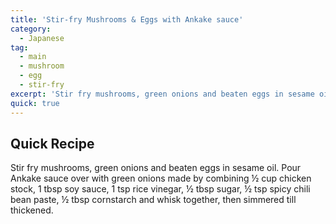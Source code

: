 ```yaml
---
title: 'Stir-fry Mushrooms & Eggs with Ankake sauce'
category:
  - Japanese
tag:
  - main
  - mushroom
  - egg
  - stir-fry
excerpt: 'Stir fry mushrooms, green onions and beaten eggs in sesame oil. Pour Ankake sauce over with green onions made by combining ½ cup chicken stock, 1 tbsp soy sauce, 1 tsp rice vinegar, ½ tbsp sugar, ½ tsp spicy chili bean paste, ½ tbsp cornstarch and whisk together, then simmered till thickened.'
quick: true
---
```


## Quick Recipe

Stir fry mushrooms, green onions and beaten eggs in sesame oil. Pour Ankake sauce over with green onions made by combining ½ cup chicken stock, 1 tbsp soy sauce, 1 tsp rice vinegar, ½ tbsp sugar, ½ tsp spicy chili bean paste, ½ tbsp cornstarch and whisk together, then simmered till thickened.
